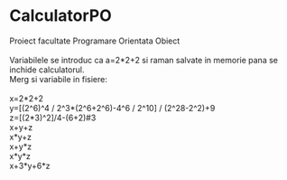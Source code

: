 # CalculatorPO
Proiect facultate Programare Orientata Obiect<br />
<br />
Variabilele se introduc ca a=2\*2+2 si raman salvate in memorie pana se inchide calculatorul.<br />
Merg si variabile in fisiere:<br />
<br />
x=2\*2+2<br />
y=[(2^6)^4 / 2^3\*(2^6+2^6)-4^6 / 2^10] / (2^28-2^2)+9<br />
z=[(2\*3)^2]/4-(6+2)#3<br />
x+y+z<br />
x\*y+z<br />
x+y\*z<br />
x\*y\*z<br />
x+3\*y+6\*z<br />
